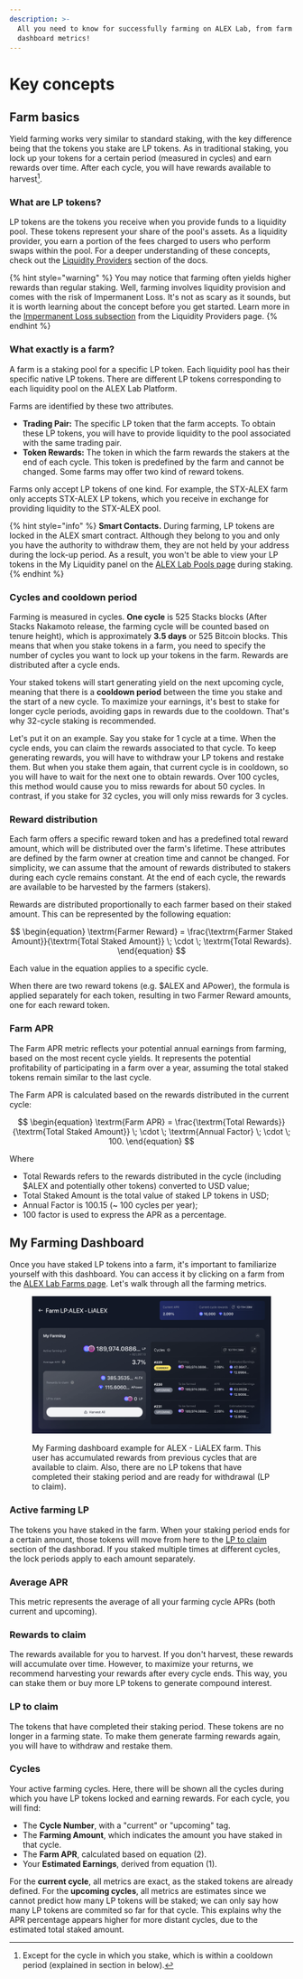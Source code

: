 ```yaml
---
description: >-
  All you need to know for successfully farming on ALEX Lab, from farm basics to
  dashboard metrics!
---
```


# Key concepts

## Farm basics

Yield farming works very similar to standard staking, with the key difference being that the tokens you stake are LP tokens. As in traditional staking, you lock up your tokens for a certain period (measured in cycles) and earn rewards over time. After each cycle, you will have rewards available to harvest[^1].

### What are LP tokens?

LP tokens are the tokens you receive when you provide funds to a liquidity pool. These tokens represent your share of the pool's assets. As a liquidity provider, you earn a portion of the fees charged to users who perform swaps within the pool. For a deeper understanding of these concepts, check out the [Liquidity Providers](../liquidity-providers/) section of the docs.

{% hint style="warning" %}
You may notice that farming often yields higher rewards than regular staking. Well, farming involves liquidity provision and comes with the risk of Impermanent Loss. It's not as scary as it sounds, but it is worth learning about the concept before you get started. Learn more in the [Impermanent Loss subsection](../liquidity-providers/key-concepts.md#impermanent-loss) from the Liquidity Providers page.
{% endhint %}

### What exactly is a farm?

A farm is a staking pool for a specific LP token. Each liquidity pool has their specific native LP tokens. There are different LP tokens corresponding to each liquidity pool on the ALEX Lab Platform.

Farms are identified by these two attributes.

* **Trading Pair:** The specific LP token that the farm accepts. To obtain these LP tokens, you will have to provide liquidity to the pool associated with the same trading pair.
* **Token Rewards:** The token in which the farm rewards the stakers at the end of each cycle. This token is predefined by the farm and cannot be changed. Some farms may offer two kind of reward tokens.

Farms only accept LP tokens of one kind. For example, the STX-ALEX farm only accepts STX-ALEX LP tokens, which you receive in exchange for providing liquidity to the STX-ALEX pool.

{% hint style="info" %}
**Smart Contacts.** During farming, LP tokens are locked in the ALEX smart contract. Although they belong to you and only you have the authority to withdraw them, they are not held by your address during the lock-up period. As a result, you won't be able to view your LP tokens in the My Liquidity panel on the [ALEX Lab Pools page](https://app.alexlab.co/pool) during staking.
{% endhint %}

### Cycles and cooldown period

Farming is measured in cycles. **One cycle** is 525 Stacks blocks (After Stacks Nakamoto release, the farming cycle will be counted based on tenure height), which is approximately **3.5 days** or 525 Bitcoin blocks. This means that when you stake tokens in a farm, you need to specify the number of cycles you want to lock up your tokens in the farm. Rewards are distributed after a cycle ends.

Your staked tokens will start generating yield on the next upcoming cycle, meaning that there is a **cooldown period** between the time you stake and the start of a new cycle. To maximize your earnings, it's best to stake for longer cycle periods, avoiding gaps in rewards due to the cooldown. That's why 32-cycle staking is recommended.

Let's put it on an example. Say you stake for 1 cycle at a time. When the cycle ends, you can claim the rewards associated to that cycle. To keep generating rewards, you will have to withdraw your LP tokens and restake them. But when you stake them again, that current cycle is in cooldown, so you will have to wait for the next one to obtain rewards. Over 100 cycles, this method would cause you to miss rewards for about 50 cycles. In contrast, if you stake for 32 cycles, you will only miss rewards for 3 cycles.

### Reward distribution

Each farm offers a specific reward token and has a predefined total reward amount, which will be distributed over the farm's lifetime. These attributes are defined by the farm owner at creation time and cannot be changed. For simplicity, we can assume that the amount of rewards distributed to stakers during each cycle remains constant. At the end of each cycle, the rewards are available to be harvested by the farmers (stakers).

Rewards are distributed proportionally to each farmer based on their staked amount. This can be represented by the following equation:

$$
\begin{equation} \textrm{Farmer Reward} = \frac{\textrm{Farmer Staked Amount}}{\textrm{Total Staked Amount}} \; \cdot \; \textrm{Total Rewards}. \end{equation}
$$

Each value in the equation applies to a specific cycle.

When there are two reward tokens (e.g. $ALEX and APower), the formula is applied separately for each token, resulting in two Farmer Reward amounts, one for each reward token.

### Farm APR

The Farm APR metric reflects your potential annual earnings from farming, based on the most recent cycle yields. It represents the potential profitability of participating in a farm over a year, assuming the total staked tokens remain similar to the last cycle.

The Farm APR is calculated based on the rewards distributed in the current cycle:

$$
\begin{equation} \textrm{Farm APR} = \frac{\textrm{Total Rewards}}{\textrm{Total Staked Amount}} \; \cdot \; \textrm{Annual Factor} \; \cdot \; 100. \end{equation}
$$

Where

* Total Rewards refers to the rewards distributed in the cycle (including $ALEX and potentially other tokens) converted to USD value;
* Total Staked Amount is the total value of staked LP tokens in USD;
* Annual Factor is 100.15 (\~ 100 cycles per year);
* 100 factor is used to express the APR as a percentage.

## My Farming Dashboard

Once you have staked LP tokens into a farm, it's important to familiarize yourself with this dashboard. You can access it by clicking on a farm from the [ALEX Lab Farms page](https://app.alexlab.co/farm). Let's walk through all the farming metrics.

<figure><img src="../../.gitbook/assets/farming/my-farming-dashboard-example.png" alt=""><figcaption><p>My Farming dashboard example for ALEX - LiALEX farm. This user has accumulated rewards from previous cycles that are available to claim. Also, there are no LP tokens that have completed their staking period and are ready for withdrawal (LP to claim).</p></figcaption></figure>

### Active farming LP

The tokens you have staked in the farm. When your staking period ends for a certain amount, those tokens will move from here to the [LP to claim](key-concepts.md#lp-to-claim) section of the dashborad. If you staked multiple times at different cycles, the lock periods apply to each amount separately.

### Average APR

This metric represents the average of all your farming cycle APRs (both current and upcoming).

### Rewards to claim

The rewards available for you to harvest. If you don't harvest, these rewards will accumulate over time. However, to maximize your returns, we recommend harvesting your rewards after every cycle ends. This way, you can stake them or buy more LP tokens to generate compound interest.

### LP to claim

The tokens that have completed their staking period. These tokens are no longer in a farming state. To make them generate farming rewards again, you will have to withdraw and restake them.

### Cycles

Your active farming cycles. Here, there will be shown all the cycles during which you have LP tokens locked and earning rewards. For each cycle, you will find:

* The **Cycle Number**, with a "current" or "upcoming" tag.
* The **Farming Amount**, which indicates the amount you have staked in that cycle.
* The **Farm APR**, calculated based on equation (2).
* Your **Estimated Earnings**, derived from equation (1).

For the **current cycle**, all metrics are exact, as the staked tokens are already defined. For the **upcoming cycles**, all metrics are estimates since we cannot predict how many LP tokens will be staked; we can only say how many LP tokens are commited so far for that cycle. This explains why the APR percentage appears higher for more distant cycles, due to the estimated total staked amount.

[^1]: Except for the cycle in which you stake, which is within a cooldown period (explained in section in below).